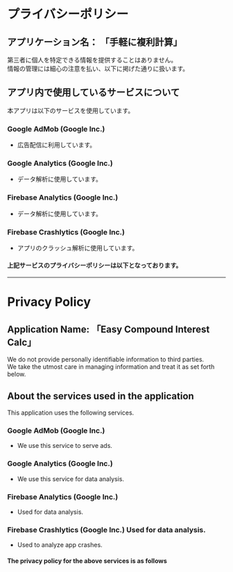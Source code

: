 # プライバシーポリシー
## アプリケーション名： 「手軽に複利計算」

第三者に個人を特定できる情報を提供することはありません。  
情報の管理には細心の注意を払い、以下に掲げた通りに扱います。
 
## アプリ内で使用しているサービスについて
本アプリは以下のサービスを使用しています。

### Google AdMob (Google Inc.)
- 広告配信に利用しています。
### Google Analytics (Google Inc.)
- データ解析に使用しています。
### Firebase Analytics (Google Inc.)
- データ解析に使用しています。
### Firebase Crashlytics (Google Inc.)
- アプリのクラッシュ解析に使用しています。

#### 上記サービスのプライバシーポリシーは以下となっております。
<a href="https://policies.google.com/privacy"></a>

***

# Privacy Policy
## Application Name: 「Easy Compound Interest Calc」

We do not provide personally identifiable information to third parties.  
We take the utmost care in managing information and treat it as set forth below.
 
## About the services used in the application
This application uses the following services.

### Google AdMob (Google Inc.)
- We use this service to serve ads.
### Google Analytics (Google Inc.)
- We use this service for data analysis.
### Firebase Analytics (Google Inc.)
- Used for data analysis.
### Firebase Crashlytics (Google Inc.) Used for data analysis.
- Used to analyze app crashes.

#### The privacy policy for the above services is as follows
<a href="https://policies.google.com/privacy"></a>
